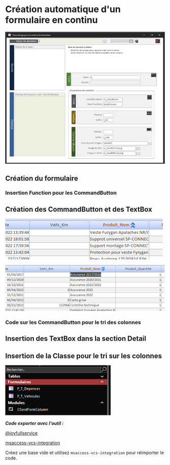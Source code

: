 # Création automatique d'un formulaire en continu

![Formulaire de démarrage](Doc/Frm_img3.gif)

<!--![Sélection de la base](Doc/Frm_img2.png) !-->

## Création du formulaire

### Insertion Function pour les CommandButton

## Création des CommandButton et des TextBox

![Image tri ASC](Doc/Col_Tri1.png)

![Image tri DESC](Doc/Col_Tri2.png)

### Code sur les CommandButton pour le tri des colonnes

## Insertion des TextBox dans la section Detail

## Insertion de la Classe pour le tri sur les colonnes

![Objets insérés](Doc/Lst_Obj1.png)

**_Code exporter avec l'outil :_**

[@joyfullservice](https://github.com/joyfullservice)

[msaccess-vcs-integration](https://github.com/joyfullservice/msaccess-vcs-integration)

Créez une base vide et utilisez `msaccess-vcs-integration` pour réimporter le code.
<!---
meuslaur/meuslaur is a ✨ special ✨ repository because its `README.md` (this file) appears on your GitHub profile.
You can click the Preview link to take a look at your changes.
--->
